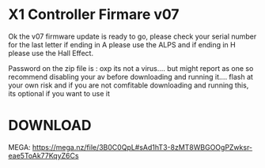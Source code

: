 # X1 Controller Firmare v07

Ok the v07 firmware update is ready to go, please check your serial number for the last letter if ending in A please use the ALPS and if ending in H please use the Hall Effect.

Password on the zip file is : oxp
its not a virus.... but might report as one so recommend disabling your av before downloading and running it....
flash at your own risk and if you are not comfitable downloading and running this, its optional if you want to use it 

# DOWNLOAD
MEGA: https://mega.nz/file/3B0C0QpL#sAd1hT3-8zMT8WBGOOgPZwksr-eae5ToAk77KqyZ6Cs
